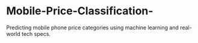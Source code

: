 # Mobile-Price-Classification-
Predicting mobile phone price categories using machine learning and real-world tech specs.
